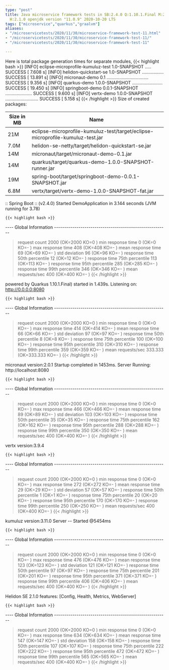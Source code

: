 ```yaml
---
type: "post"
title: Java microservice framework tests in SB:2.4.0 Q:1.10.1.Final M:2.2.0 V:3.9.4
  H:2.1.0 openjdk version "11.0.9" 2020-10-20 LTS
tags: ["microservice","quarkus","graalvm"]
aliases:
- "/microservicetests/2020/11/30/microservice-framework-test-11.html"
- "/microservicetests/2020/11/30/microservice-framework-test-11/"
- "/microservicetests/2020/11/30/microservice-framework-test-11"

---
```

 
Here is total package generation times for separate modules,
{{< highlight bash >}}
[INFO] eclipse-microprofile-kumuluz-test 1.0-SNAPSHOT ..... SUCCESS [  7.608 s]
[INFO] helidon-quickstart-se 1.0-SNAPSHOT ................. SUCCESS [ 13.891 s]
[INFO] micronaut-demo 0.1 ................................. SUCCESS [  9.356 s]
[INFO] quarkus-demo 1.0.0-SNAPSHOT ........................ SUCCESS [ 19.450 s]
[INFO] springboot-demo 0.0.1-SNAPSHOT ..................... SUCCESS [  9.600 s]
[INFO] vertx-demo 1.0.0-SNAPSHOT .......................... SUCCESS [  5.158 s]
{{< /highlight >}}
Size of created packages:

| Size in MB |  Name |
|------------|-------|
| 21M | eclipse-microprofile-kumuluz-test/target/eclipse-microprofile-kumuluz-test.jar |
| 7.0M | helidon-se-netty/target/helidon-quickstart-se.jar |
| 14M | micronaut/target/micronaut-demo-0.1.jar |
| 14M | quarkus/target/quarkus-demo-1.0.0-SNAPSHOT-runner.jar |
| 19M | spring-boot/target/springboot-demo-0.0.1-SNAPSHOT.jar |
| 6.8M | vertx/target/vertx-demo-1.0.0-SNAPSHOT-fat.jar |


:: Spring Boot :: (v2.4.0) Started DemoApplication in 3.144 seconds (JVM running for 3.78)

    {{< highlight bash >}}
---- Global Information --------------------------------------------------------
> request count                                       2000 (OK=2000   KO=0     )
> min response time                                      0 (OK=0      KO=-     )
> max response time                                    408 (OK=408    KO=-     )
> mean response time                                    69 (OK=69     KO=-     )
> std deviation                                         96 (OK=96     KO=-     )
> response time 50th percentile                         12 (OK=12     KO=-     )
> response time 75th percentile                        113 (OK=113    KO=-     )
> response time 95th percentile                        285 (OK=285    KO=-     )
> response time 99th percentile                        346 (OK=346    KO=-     )
> mean requests/sec                                    400 (OK=400    KO=-     )
{{< /highlight >}}

powered by Quarkus 1.10.1.Final) started in 1.439s. Listening on: http://0.0.0.0:8080

    {{< highlight bash >}}
---- Global Information --------------------------------------------------------
> request count                                       2000 (OK=2000   KO=0     )
> min response time                                      0 (OK=0      KO=-     )
> max response time                                    414 (OK=414    KO=-     )
> mean response time                                    66 (OK=66     KO=-     )
> std deviation                                         97 (OK=97     KO=-     )
> response time 50th percentile                          8 (OK=8      KO=-     )
> response time 75th percentile                        100 (OK=100    KO=-     )
> response time 95th percentile                        310 (OK=310    KO=-     )
> response time 99th percentile                        359 (OK=359    KO=-     )
> mean requests/sec                                333.333 (OK=333.333 KO=-     )
{{< /highlight >}}

micronaut version:2.0.1 Startup completed in 1453ms. Server Running: http://localhost:8080

    {{< highlight bash >}}
---- Global Information --------------------------------------------------------
> request count                                       2000 (OK=2000   KO=0     )
> min response time                                      0 (OK=0      KO=-     )
> max response time                                    466 (OK=466    KO=-     )
> mean response time                                    89 (OK=89     KO=-     )
> std deviation                                        103 (OK=103    KO=-     )
> response time 50th percentile                         35 (OK=35     KO=-     )
> response time 75th percentile                        162 (OK=162    KO=-     )
> response time 95th percentile                        288 (OK=288    KO=-     )
> response time 99th percentile                        350 (OK=350    KO=-     )
> mean requests/sec                                    400 (OK=400    KO=-     )
{{< /highlight >}}

vertx version:3.9.4

    {{< highlight bash >}}
---- Global Information --------------------------------------------------------
> request count                                       2000 (OK=2000   KO=0     )
> min response time                                      0 (OK=0      KO=-     )
> max response time                                    272 (OK=272    KO=-     )
> mean response time                                    29 (OK=29     KO=-     )
> std deviation                                         57 (OK=57     KO=-     )
> response time 50th percentile                          1 (OK=1      KO=-     )
> response time 75th percentile                         20 (OK=20     KO=-     )
> response time 95th percentile                        170 (OK=170    KO=-     )
> response time 99th percentile                        250 (OK=250    KO=-     )
> mean requests/sec                                    400 (OK=400    KO=-     )
{{< /highlight >}}

kumuluz version:3.11.0 Server -- Started @5454ms

    {{< highlight bash >}}
---- Global Information --------------------------------------------------------
> request count                                       2000 (OK=2000   KO=0     )
> min response time                                      0 (OK=0      KO=-     )
> max response time                                    476 (OK=476    KO=-     )
> mean response time                                   123 (OK=123    KO=-     )
> std deviation                                        121 (OK=121    KO=-     )
> response time 50th percentile                         97 (OK=97     KO=-     )
> response time 75th percentile                        201 (OK=201    KO=-     )
> response time 95th percentile                        371 (OK=371    KO=-     )
> response time 99th percentile                        406 (OK=406    KO=-     )
> mean requests/sec                                    400 (OK=400    KO=-     )
{{< /highlight >}}

Helidon SE 2.1.0 features: [Config, Health, Metrics, WebServer]

    {{< highlight bash >}}
---- Global Information --------------------------------------------------------
> request count                                       2000 (OK=2000   KO=0     )
> min response time                                      0 (OK=0      KO=-     )
> max response time                                    634 (OK=634    KO=-     )
> mean response time                                   147 (OK=147    KO=-     )
> std deviation                                        158 (OK=158    KO=-     )
> response time 50th percentile                        107 (OK=107    KO=-     )
> response time 75th percentile                        222 (OK=222    KO=-     )
> response time 95th percentile                        472 (OK=472    KO=-     )
> response time 99th percentile                        565 (OK=565    KO=-     )
> mean requests/sec                                    400 (OK=400    KO=-     )
{{< /highlight >}}